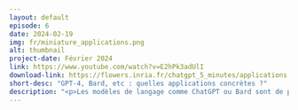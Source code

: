 ```yaml
---
layout: default
episode: 6
date: 2024-02-19
img: fr/miniature_applications.png
alt: thumbnail
project-date: Février 2024
link: https://www.youtube.com/watch?v=E2hPk3adUlI
download-link: https://flowers.inria.fr/chatgpt_5_minutes/applications.mov
short-desc: "GPT-4, Bard, etc : quelles applications concrètes ?"
description: "<p>Les modèles de langage comme ChatGPT ou Bard sont de plus en plus puissants et tendent à être utilisés dans de plus en plus de domaines. Dans cette vidéo, nous vous proposons d’étudier les applications possibles de ces outils dans des domaines comme le travail, la santé, l’éducation ou encore la préservation de langues.</p>"
---
```

